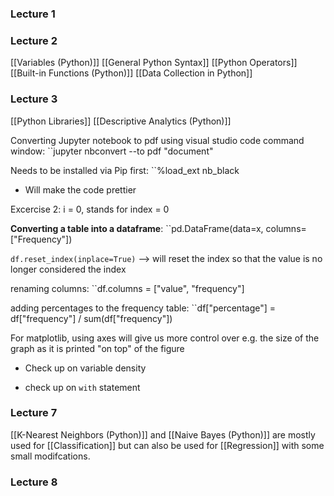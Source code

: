 ### Lecture 1


### Lecture 2
[[Variables (Python)]]
[[General Python Syntax]]
[[Python Operators]]
[[Built-in Functions (Python)]]
[[Data Collection in Python]]

### Lecture 3
[[Python Libraries]]
[[Descriptive Analytics (Python)]]

Converting Jupyter notebook to pdf using visual studio code command window:
``jupyter nbconvert --to pdf "document"

Needs to be installed via Pip first:
``%load_ext nb_black
- Will make the code prettier

Excercise 2:
i = 0, stands for index = 0


**Converting a table into a dataframe**:
``pd.DataFrame(data=x, columns=["Frequency"])

``df.reset_index(inplace=True)`` --> will reset the index so that the value is no longer considered the index

renaming columns:
``df.columns = ["value", "frequency"]


adding percentages to the frequency table:
``df["percentage"] = df["frequency"] / sum(df["frequency"])

For matplotlib, using axes will give us more control over e.g. the size of the graph as it is printed "on top" of the figure


- Check up on variable density


- check up on ``with`` statement



### Lecture 7
[[K-Nearest Neighbors (Python)]] and [[Naive Bayes (Python)]] are mostly used for [[Classification]] but can also be used for [[Regression]] with some small modifcations.

### Lecture 8 
